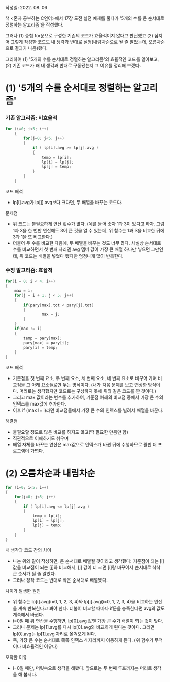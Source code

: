 작성일: 2022. 08. 06

책 <혼자 공부하는 C언어>에서 17장 도전 실전 예제를 풀다가 '5개의 수를 큰 순서대로 정렬하는 알고리즘'을 작성했다. 

그러나
(1) 중첩 for문으로 구성한 기존의 코드가 효율적이지 않다고 판단했고
(2) 심지어 그렇게 작성한 코드도 내 생각과 반대로 실행(내림차순으로 될 줄 알았는데, 오름차순으로 결과가 나옴)됐다.

그리하여
(1) '5개의 수를 순서대로 정렬하는 알고리즘'의 효율적인 코드를 알아보고,
(2) 기존 코드가 왜 내 생각과 반대로 구동됐는지 그 이유를 정리해 보겠다.

# (1) '5개의 수를 순서대로 정렬하는 알고리즘'

### 기존 알고리즘: 비효율적

``` c
for (i=0; i<5; i++)
    {
        for(j=0; j<5; j++)
        {
            if ( lp[i].avg >= lp[j].avg ) 
            {
                temp = lp[i];
                lp[i] = lp[j];
                lp[j] = temp;
            }
        }
    }
```

코드 해석
- lp[i].avg가 lp[j].avg보다 크다면, 두 배열을 바꾸는 코드다.

문제점
- 위 코드는 불필요하게 연산 횟수가 많다. (예를 들어 숫자 1과 3이 있다고 하자. 그럼 1과 3을 한 번만 연산해도 3이 큰 것을 알 수 있는데, 위 함수는 1과 3을 비교한 뒤에 3과 1을 또 비교한다.)
- 더불어 두 수를 비교한 다음에, 두 배열을 바꾸는 것도 너무 많다. 사실상 순서대로 수를 비교하면서 첫 번째 자리엔 avg 멤버 값이 가장 큰 배열 하나만 넣으면 그만인데, 위 코드는 배열을 넣었다 뺐다만 엄청나게 많이 반복한다.

### 수정 알고리즘: 효율적

``` c
for(i = 0; i < 4; i++)
{
    max = i;
    for(j = i + 1; j < 5; j++)
    {
        if(pary[max].tot < pary[j].tot)
        {
                max = j;
        }
    }
    if(max != i)
    {
        temp = pary[max];
        pary[max] = pary[i];
        pary[i] = temp;
    }
}
```

코드 해석
- 기준점을 첫 번째 요소, 두 번째 요소, 세 번째 요소, 네 번째 요소로 바꾸어 가며 비교점을 그 아래 요소들로만 두는 방식이다. (내가 처음 문제를 보고 연상한 방식이다. 머리로는 생각했지만 코드로는 구상하지 못해 위와 같은 코드를 짠 것이다.)
- 그리고 max 값이라는 변수를 추가하여, 기준점 아래의 비교점 중에서 가장 큰 수의 인덱스를 max값에 추가한다.
- 이후 if (max != i)라면 비교점들에서 가장 큰 수의 인덱스를 빌려서 배열을 바꾼다.

해결점
- 불필요할 정도로 많은 비교를 하지도 않고(딱 필요한 만큼만 함)
- 직관적으로 이해하기도 쉬우며
- 배열 자체를 바꾸는 연산은 max값으로 인덱스가 바뀐 뒤에 수행하므로 훨씬 더 프로그램이 가볍다.


# (2) 오름차순과 내림차순

``` c
for (i=0; i<5; i++)
{
    for(j=0; j<5; j++)
    {
        if ( lp[i].avg <= lp[j].avg ) 
        {
            temp = lp[i];
            lp[i] = lp[j];
            lp[j] = temp;
        }
    }
}
```

내 생각과 코드 간의 차이
- 나는 위와 같이 작성하면, 큰 순서대로 배열될 것이라고 생각했다: 기준점이 되는 [i] 값을 비교점이 되는 [j]와 비교해서, [j] 값이 더 크면 [i]랑 바꾸어서 순서대로 착착 큰 순서가 될 줄 알았다.
- 그러나 정작 코드는 반대로 작은 순서대로 배열됐다.

차이가 발생한 원인
- 위 함수는 lp[i].avg(i=0, 1, 2, 3, 4)와 lp[j].avg(i=0, 1, 2, 3, 4)을 비교하는 연산을 계속 반복한다고 봐야 한다. 더불어 비교할 때마다 if문을 충족한다면 avg의 값도 계속해서 바뀐다.
- i=0일 때 위 연산을 수행하면, lp[0].avg 값엔 가장 큰 수가 배열이 되는 것이 맞다.
- 그러나 문제는 lp[1].avg를 다시 lp[0].avg와 비교하게 된다는 것이다. 그러면 lp[0].avg는 lp[1].avg 자리로 옮겨오게 된다.
- 즉, 가장 큰 수는 순서대로 쭉쭉 인덱스 4 자리까지 이동하게 된다. (위 함수가 무척이나 비효율적인 이유다)

오착한 이유
- i=0일 때만, 머릿속으로 생각을 해봤다. 앞으로는 두 번째 루프까지는 머리로 생각을 해 봅시다.